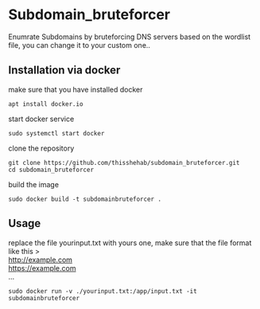 # Subdomain_bruteforcer
Enumrate Subdomains by bruteforcing DNS servers based on the wordlist file, you can change it to your custom one..

## Installation via docker
make sure that you have installed docker

```console
apt install docker.io
```

start docker service
```console
sudo systemctl start docker
```

clone the repository
```console
git clone https://github.com/thisshehab/subdomain_bruteforcer.git
cd subdomain_bruteforcer
```
build the image 
```console
sudo docker build -t subdomainbruteforcer .
```
## Usage
replace the file yourinput.txt with yours one, make sure that the file format like this >
<br>
http://example.com <br>
https://example.com <br>
...

```console
sudo docker run -v ./yourinput.txt:/app/input.txt -it subdomainbruteforcer
```

